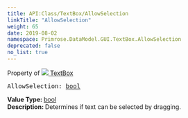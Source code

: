 ```yaml
---
title: API:Class/TextBox/AllowSelection
linkTitle: "AllowSelection"
weight: 65
date: 2019-08-02
namespace: Primrose.DataModel.GUI.TextBox.AllowSelection
deprecated: false
no_list: true
---
```

Property of <a href="/docs/api-reference/Class/TextBox"><img src="/icons/silk/textbox.png"/>&nbsp;TextBox</a>
<pre class="method-declaration">
AllowSelection: <a class="type" href="/docs/api-reference/System/Primitives#boolean">bool</a></pre>
<b>Value Type: </b>
<a class="type" href="/docs/api-reference/System/Primitives#boolean">bool</a>
<br/>
<b>Description: </b>
Determines if text can be selected by dragging.

